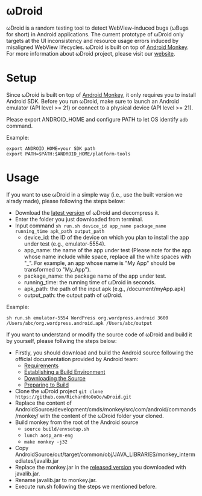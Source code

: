 # ωDroid
ωDroid is a random testing tool to detect WebView-induced bugs (ωBugs for short) in Android applications. The current prototype of ωDroid only targets at the UI inconsistency and resource usage errors induced by misaligned WebView lifecycles. ωDroid is built on top of [Android Monkey](https://developer.android.com/studio/test/monkey). For more information about ωDroid project, please visit our [website](http://home.cse.ust.hk/~jhuao/wDroid.html).

# Setup
Since ωDroid is built on top of [Android Monkey](https://developer.android.com/studio/test/monkey), it only requires you to install Android SDK. Before you run ωDroid, make sure to launch an Android emulator (API level >= 21) or connect to a physical device (API level >= 21).

Please export ANDROID_HOME and configure PATH to let OS identify `adb` command.

Example:

`export ANDROID_HOME=your SDK path`  
`export PATH=$PATH:$ANDROID_HOME/platform-tools`


# Usage
If you want to use ωDroid in a simple way (i.e., use the built version we alrady made), please following the steps below:

+ Download the [latest version](https://github.com/RichardHoOoOo/wDroid/releases/latest) of ωDroid and decompress it.
+ Enter the folder you just downloaded from terminal.
+ Input command `sh run.sh device_id app_name package_name running_time apk_path output_path`
  - device_id: the ID of the device on which you plan to install the app under test (e.g., emulator-5554).
  - app_name: the name of the app under test (Please note for the app whose name include while space, replace all the white spaces with "_". For example, an app whose name is "My App" should be transformed to  "My_App").
  - package_name: the package name of the app under test.
  - running_time: the running time of ωDroid in seconds.
  - apk_path: the path of the input apk (e.g., /document/myApp.apk)
  - output_path: the output path of ωDroid.
  
 Example:
 
 `sh run.sh emulator-5554 WordPress org.wordpress.android 3600 /Users/abc/org.wordpress.android.apk /Users/abc/output
`

If you want to understand or modify the source code of ωDroid and build it by yourself, please follwing the steps below:

+ Firstly, you should download and build the Android source following the official documentation provided by Android team:
  - [Requirements](https://source.android.com/setup/build/requirements)
  - [Establishing a Build Environment](https://source.android.com/setup/build/initializing)
  - [Downloading the Source](https://source.android.com/setup/build/downloading)
  - [Preparing to Build](https://source.android.com/setup/build/building)
+ Clone the ωDroid project `git clone https://github.com/RichardHoOoOo/wDroid.git`
+ Replace the content of AndroidSource/development/cmds/monkey/src/com/android/commands/monkey/ with the content of the ωDroid folder your cloned.
+ Build monkey from the root of the Android source
  - `source build/envsetup.sh`
  - `lunch aosp_arm-eng`
  - `make monkey -j32`
+ Copy AndroidSource/out/target/common/obj/JAVA_LIBRARIES/monkey_intermediates/javalib.jar
+ Replace the monkey.jar in the [released version](https://github.com/RichardHoOoOo/wDroid/releases/latest) you downloaded with javalib.jar.
+ Rename javalib.jar to monkey.jar.
+ Execute run.sh following the steps we mentioned before.
